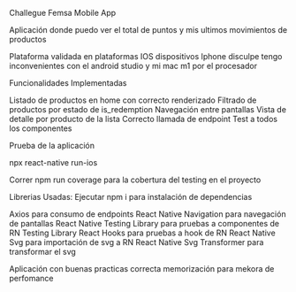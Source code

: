 Challegue Femsa Mobile App

Aplicación donde puedo ver el total de puntos y mis ultimos movimientos de productos

Plataforma validada en plataformas IOS dispositivos Iphone disculpe tengo inconvenientes con el android studio y mi mac m1 por el procesador

Funcionalidades Implementadas

Listado de productos en home con correcto renderizado
Filtrado de productos por estado de is_redemption
Navegación entre pantallas
Vista de detalle por producto de la lista
Correcto llamada de endpoint
Test a todos los componentes

Prueba de la aplicación

npx react-native run-ios

Correr npm run coverage para la cobertura del testing en el proyecto

Librerias Usadas: Ejecutar npm i para instalación de dependencias

Axios para consumo de endpoints
React Native Navigation para navegación de pantallas
React Native Testing Library para pruebas a componentes de RN
Testing Library React Hooks para pruebas a hook de RN
React Native Svg para importación de svg a RN
React Native Svg Transformer para transformar el svg

Aplicación con buenas practicas correcta memorización para mekora de perfomance
